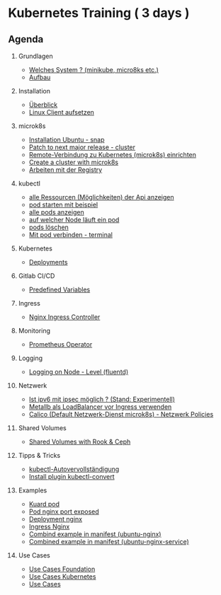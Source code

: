 # Kubernetes Training ( 3 days )

## Agenda 

  1. Grundlagen 
     * [Welches System ? (minikube, micro8ks etc.)](welches-system.md)
     * [Aufbau](architecture.md)
  1. Installation
     * [Überblick](overview-distros.md)
     * [Linux Client aufsetzen](linux-client-ubuntu-kubectl.md)
  1. microk8s 
     * [Installation Ubuntu - snap](microk8s/installation-ubuntu-snap.md)
     * [Patch to next major release - cluster](microk8s/patch-next-major.md)
     * [Remote-Verbindung zu Kubernetes (microk8s) einrichten](microk8s/connect-from-remote.md)
     * [Create a cluster with microk8s](microk8s/cluster.md)
     * [Arbeiten mit der Registry](microk8s/registry.md)
  1. kubectl
     * [alle Ressourcen (Möglichkeiten) der Api anzeigen](kubectl/api-resources.md)
     * [pod starten mit beispiel](kubectl/run-with-example.md)
     * [alle pods anzeigen](kubectl/get-pods.md)
     * [auf welcher Node läuft ein pod](kubectl/get-pods-o-wide.md)
     * [pods löschen](kubectl/delete-pod.md)
     * [Mit pod verbinden - terminal](kubectl/exec.md)

  1. Kubernetes 
     * [Deployments](kubernetes/deployments.md)

  1. Gitlab CI/CD 
     * [Predefined Variables](gitlab-ci-cd/predefined_variables.md)

  1. Ingress 
     * [Nginx Ingress Controller](ingress/nginx-ingress-controller.md) 

  1. Monitoring 
     * [Prometheus Operator](https://prometheus.io/docs/introduction/overview/)

  1. Logging 
     * [Logging on Node - Level (fluentd)](https://medium.com/kubernetes-tutorials/cluster-level-logging-in-kubernetes-with-fluentd-e59aa2b6093a)

  1. Netzwerk 
     * [Ist ipv6 mit ipsec möglich ? (Stand: Experimentell)](network/ipv6-ipsec.md)
     * [Metallb als LoadBalancer vor Ingress verwenden](network/metallb.md)
     * [Calico (Default Netzwerk-Dienst microk8s) - Netzwerk Policies](network/calico-default-microk8s.md)

  1. Shared Volumes 
     * [Shared Volumes with Rook & Ceph](shared-volumes/rook-ceph.md)
  
  1. Tipps & Tricks 
     * [kubectl-Autovervollständigung](autocomplete.md) 
     * [Install plugin kubectl-convert](install-kubectl-convert.md)

  1. Examples 
     * [Kuard pod](examples/01-kuard-pod.md)
     * [Pod nginx port exposed](examples/02-pod-nginx-exposed.md)
     * [Deployment nginx](examples/03-deployment-nginx.md)
     * [Ingress Nginx](examples/04-ingress-nginx.md) 
     * [Combind example in manifest (ubuntu-nginx)](05-combined-ubuntu-nginx.md)
     * [Combined example in manifest (ubuntu-nginx-service)](06-combined-ubuntu-nginx-with-service.md)

  1. Use Cases 
     * [Use Cases Foundation](https://www.cncf.io/case-studies/)
     * [Use Cases Kubernetes](https://kubernetes.io/case-studies/)
     * [Use Cases](https://dzone.com/articles/how-big-companies-are-using-kubernetes)



